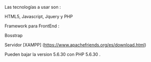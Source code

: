 Las tecnologías a usar son :

HTML5,
Javascript,
Jquery 
 y PHP



Framework para FrontEnd :

Bosstrap 


Servidor [XAMPP] (https://www.apachefriends.org/es/download.html)

Pueden bajar la version 5.6.30  con  PHP 5.6.30 .

